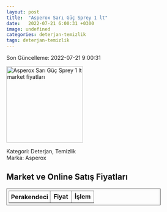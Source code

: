 ```yaml
---
layout: post
title:  "Asperox Sarı Güç Sprey 1 lt"
date:   2022-07-21 6:00:31 +0300
image: undefined
categories: deterjan-temizlik
tags: deterjan-temizlik
---
```


Son Güncelleme: 2022-07-21 9:00:31

<img src="undefined" width="200" alt="Asperox Sarı Güç Sprey 1 lt market fiyatları" />

Kategori: Deterjan, Temizlik
<br />
Marka: Asperox

<h2>Market ve Online Satış Fiyatları</h2>

<table border="1" style="padding: 5px;width:80%;">
  <tr>
    <td style="padding: 5px;"><strong>Perakendeci</strong></td>
    <td><strong>Fiyat</strong></td>
    <td><strong>İşlem</strong></td>
  </tr>
  
</table>
